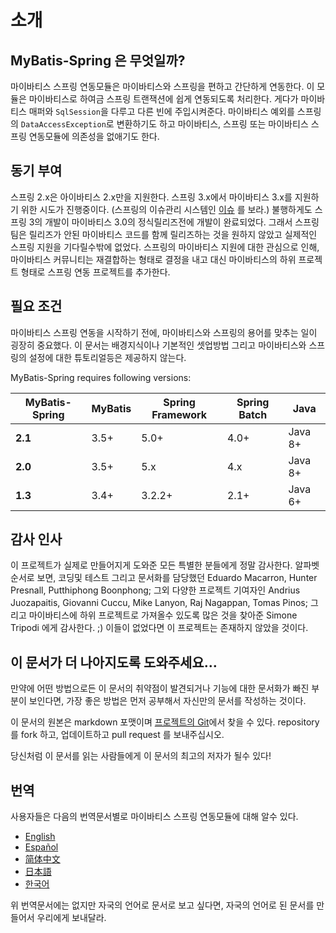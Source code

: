 <a name="소개"></a>
# 소개

## MyBatis-Spring 은 무엇일까?

마이바티스 스프링 연동모듈은 마이바티스와 스프링을 편하고 간단하게 연동한다. 이 모듈은 마이바티스로 하여금 스프링 트랜잭션에 쉽게 연동되도록 처리한다. 게다가 마이바티스 매퍼와 `SqlSession`을 다루고 다른 빈에 주입시켜준다.
마이바티스 예외를 스프링의 `DataAccessException`로 변환하기도 하고 마이바티스, 스프링 또는 마이바티스 스프링 연동모듈에 의존성을 없애기도 한다.

## 동기 부여

스프링 2.x은 아이바티스 2.x만을 지원한다. 스프링 3.x에서 마이바티스 3.x를 지원하기 위한 시도가 진행중이다. (스프링의 이슈관리 시스템인 [이슈](https://jira.springsource.org/browse/SPR-5991) 를 보라.)
불행하게도 스프링 3의 개발이 마이바티스 3.0의 정식릴리즈전에 개발이 완료되었다. 그래서 스프링팀은 릴리즈가 안된 마이바티스 코드를 함께 릴리즈하는 것을 원하지 않았고 실제적인 스프링 지원을 기다릴수밖에 없었다.
스프링의 마이바티스 지원에 대한 관심으로 인해, 마이바티스 커뮤니티는 재결합하는 형태로 결정을 내고 대신 마이바티스의 하위 프로젝트 형태로 스프링 연동 프로젝트를 추가한다.

## 필요 조건

마이바티스 스프링 연동을 시작하기 전에, 마이바티스와 스프링의 용어를 맞추는 일이 굉장히 중요했다. 이 문서는 배경지식이나 기본적인 셋업방법 그리고 마이바티스와 스프링의 설정에 대한 튜토리얼등은 제공하지 않는다.

MyBatis-Spring requires following versions:

| MyBatis-Spring | MyBatis | Spring Framework | Spring Batch | Java |
|----------------| --- |------------------|--------------| --- |
| **2.1**        | 3.5+ | 5.0+             | 4.0+         | Java 8+ |
| **2.0**        | 3.5+ | 5.x              | 4.x          | Java 8+ |
| **1.3**        | 3.4+ | 3.2.2+           | 2.1+         | Java 6+ |

## 감사 인사

이 프로젝트가 실제로 만들어지게 도와준 모든 특별한 분들에게 정말 감사한다.
알파벳 순서로 보면, 코딩및 테스트 그리고 문서화를 담당했던 Eduardo Macarron, Hunter Presnall, Putthiphong Boonphong;
그외 다양한 프로젝트 기여자인 Andrius Juozapaitis, Giovanni Cuccu, Mike Lanyon, Raj Nagappan, Tomas Pinos;
그리고 마이바티스에 하위 프로젝트로 가져올수 있도록 많은 것을 찾아준 Simone Tripodi 에게 감사한다. ;)
이들이 없었다면 이 프로젝트는 존재하지 않았을 것이다.

## 이 문서가 더 나아지도록 도와주세요…

만약에 어떤 방법으로든 이 문서의 취약점이 발견되거나 기능에 대한 문서화가 빠진 부분이 보인다면, 가장 좋은 방법은 먼저 공부해서 자신만의 문서를 작성하는 것이다.

이 문서의 원본은 markdown 포맷이며 [프로젝트의 Git](https://github.com/mybatis/spring/tree/master/src/site)에서 찾을 수 있다. repository 를 fork 하고, 업데이트하고 pull request 를 보내주십시오.

당신처럼 이 문서를 읽는 사람들에게 이 문서의 최고의 저자가 될수 있다!

## 번역

사용자들은 다음의 번역문서별로 마이바티스 스프링 연동모듈에 대해 알수 있다.

<ul class="i18n">
  <li class="en"><a href="./../index.html">English</a></li>
  <li class="es"><a href="./../es/index.html">Español</a></li>
  <li class="zh"><a href="./../zh/index.html">简体中文</a></li>
  <li class="ja"><a href="./../ja/index.html">日本語</a></li>
  <li class="ko"><a href="./getting-started.html">한국어</a></li>
</ul>

위 번역문서에는 없지만 자국의 언어로 문서로 보고 싶다면, 자국의 언어로 된 문서를 만들어서 우리에게 보내달라.
